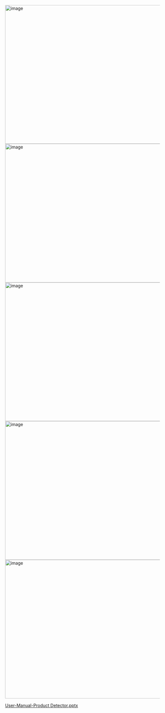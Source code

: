 <img width="800" height="450" alt="image" src="https://github.com/user-attachments/assets/72fdbb90-df56-4e92-9dbf-269eca5cfcb7" />
<img width="800" height="450" alt="image" src="https://github.com/user-attachments/assets/09800b60-e86d-4b99-af65-f54344e0f666" />
<img width="800" height="450" alt="image" src="https://github.com/user-attachments/assets/19599c38-4250-413a-b7c0-e37e1f14eaf4" />
<img width="800" height="450" alt="image" src="https://github.com/user-attachments/assets/6be947ff-82e4-4a8c-8f64-805eeba625f5" />
<img width="800" height="450" alt="image" src="https://github.com/user-attachments/assets/698d2404-3fc1-460a-a7d9-b5c07bda5a91" />

[User-Manual-Product Detector.pptx](https://github.com/user-attachments/files/22449589/User-Manual-Product.Detector.pptx)
